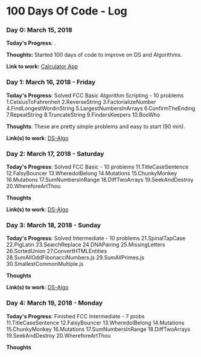 # 100 Days Of Code - Log

### Day 0: March 15, 2018

**Today's Progress**: .

**Thoughts:** Started 100 days of code to improve on DS and Algorithms.

**Link to work:** [Calculator App](http://www.example.com)

### Day 1: March 16, 2018 - Friday

**Today's Progress**: Solved FCC Basic Algorithm Scripting - 10 problems
1.CelsiusToFahrenheit
2.ReverseString
3.FactorializeNumber
4.FindLongestWordinString
5.LargestNumbersInArrays
6.ConfirmTheEnding
7.RepeatString
8.TruncateString
9.FindersKeepers
10.BooWho


**Thoughts**: These are pretty simple problems and easy to start (90 min).

**Link(s) to work**: [DS-Algo]()


### Day 2: March 17, 2018 - Saturday

**Today's Progress**: Solved FCC Basic - 10 problems
11.TitleCaseSentence
12.FalsyBouncer
13.WheredoIBelong
14.Mutations
15.ChunkyMonkey
16.Mutations
17.SumNumbersInRange
18.DiffTwoArrays
19.SeekAndDestroy
20.WhereforeArtThou

**Thoughts**

**Link(s) to work**: [DS-Algo]()


### Day 3: March 18, 2018 - Sunday

**Today's Progress**: Solved Intermediate - 10 problems
21.SpinalTapCase
22.PigLatin
23.SearchReplace
24.DNAPairing
25.MissingLetters
26.SortedUnion
27.ConvertHTMLEntities
28.SumAllOddFibonacciNumbers.js
29.SumAllPrimes.js
30.SmallestCommonMultiple.js

**Thoughts**

**Link(s) to work**: [DS-Algo]()


### Day 4: March 19, 2018 - Monday

**Today's Progress**: Finished FCC Intermediate - 7 probs
11.TitleCaseSentence
12.FalsyBouncer
13.WheredoIBelong
14.Mutations
15.ChunkyMonkey
16.Mutations
17.SumNumbersInRange
18.DiffTwoArrays
19.SeekAndDestroy
20.WhereforeArtThou

**Thoughts**
